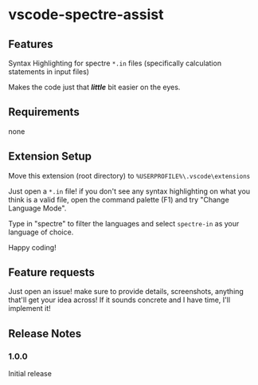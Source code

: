 # vscode-spectre-assist

## Features

Syntax Highlighting for spectre `*.in` files (specifically calculation statements in input files)

Makes the code just that _**little**_ bit easier on the eyes.

## Requirements

none

## Extension Setup

Move this extension (root directory) to `%USERPROFILE%\.vscode\extensions`

Just open a `*.in` file! if you don't see any syntax highlighting on what you think is a valid file, open the command palette (F1) and try "Change Language Mode".

Type in "spectre" to filter the languages and select `spectre-in` as your language of choice.

Happy coding!

## Feature requests

Just open an issue! make sure to provide details, screenshots, anything that'll get your idea across! If it sounds concrete and I have time, I'll implement it!

## Release Notes

### 1.0.0

Initial release
